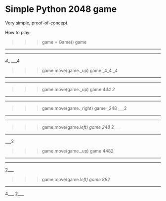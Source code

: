 # Simple Python 2048 game

Very simple, proof-of-concept.

How to play:

>>> game = Game()
>>> game
____
____
_4__
___4
>>> game.move(game._up)
>>> game
_4_4
__4_
____
____
>>> game.move(game._up)
>>> game
_444
_2__
____
____
>>> game.move(game._right)
>>> game
_248
___2
____
____
>>> game.move(game._left)
>>> game
248_
2___
____
___2
>>> game.move(game._up)
>>> game
4482
____
____
2___
>>> game.move(game._left)
>>> game
882_
____
4___
2___
